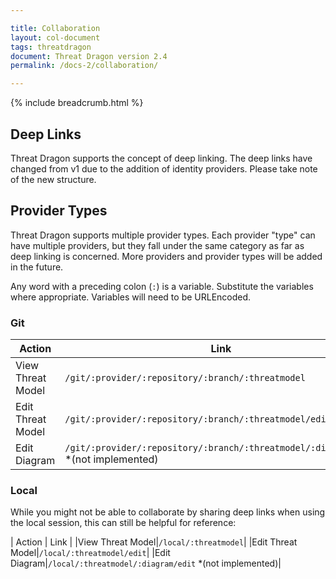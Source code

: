```yaml
---

title: Collaboration
layout: col-document
tags: threatdragon
document: Threat Dragon version 2.4
permalink: /docs-2/collaboration/

---
```


{% include breadcrumb.html %}

## Deep Links

Threat Dragon supports the concept of deep linking.  The deep links have changed from v1 due to
the addition of identity providers. Please take note of the new structure.

## Provider Types

Threat Dragon supports multiple provider types.  Each provider "type" can have multiple providers,
but they fall under the same category as far as deep linking is concerned.
More providers and provider types will be added in the future.

Any word with a preceding colon (`:`) is a variable.  Substitute the variables where appropriate.
Variables will need to be URLEncoded.

### Git

| Action | Link |
|---|---|
|View Threat Model|`/git/:provider/:repository/:branch/:threatmodel`|
|Edit Threat Model|`/git/:provider/:repository/:branch/:threatmodel/edit`|
|Edit Diagram|`/git/:provider/:repository/:branch/:threatmodel/:diagram/edit` *(not implemented)|

### Local

While you might not be able to collaborate by sharing deep links when using the local session,
this can still be helpful for reference:

| Action | Link |
|View Threat Model|`/local/:threatmodel`|
|Edit Threat Model|`/local/:threatmodel/edit`|
|Edit Diagram|`/local/:threatmodel/:diagram/edit` *(not implemented)|
